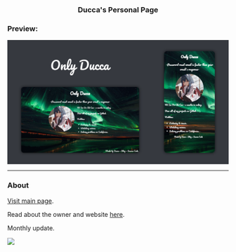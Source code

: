 <div align="center">
    <h3> <strong> Ducca's Personal Page </strong> <h3>
</div>

<h3> <strong> Preview: </strong> </h3>
<img src="./assets/review.png" align="center">

<hr>

<h3> <strong> About </strong> </h3>

<p> <a href="https://caodoc.github.io"> Visit main page</a>. </p>

<p> Read about the owner and website <a href="https://caodoc.github.io/assets/blog/content/about.html"> here</a>. </p>

<p> Monthly update. </p>

<img src="https://img.shields.io/github/last-commit/caodoc/caodoc.github.io?style=for-the-badge">